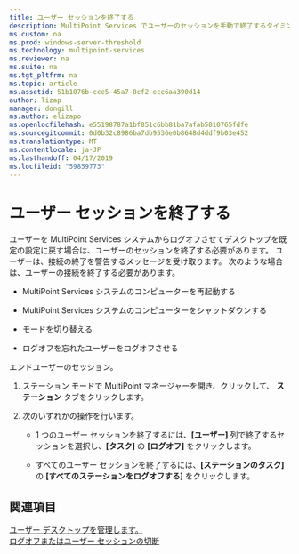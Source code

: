 ```yaml
---
title: ユーザー セッションを終了する
description: MultiPoint Services でユーザーのセッションを手動で終了するタイミングと方法について説明します
ms.custom: na
ms.prod: windows-server-threshold
ms.technology: multipoint-services
ms.reviewer: na
ms.suite: na
ms.tgt_pltfrm: na
ms.topic: article
ms.assetid: 51b1076b-cce5-45a7-8cf2-ecc6aa390d14
author: lizap
manager: dongill
ms.author: elizapo
ms.openlocfilehash: e55198787a1bf851c6bb81ba7afab5010765fdfe
ms.sourcegitcommit: 0d0b32c8986ba7db9536e0b8648d4ddf9b03e452
ms.translationtype: MT
ms.contentlocale: ja-JP
ms.lasthandoff: 04/17/2019
ms.locfileid: "59859773"
---
```

# <a name="end-a-user-session"></a>ユーザー セッションを終了する
ユーザーを MultiPoint Services システムからログオフさせてデスクトップを既定の設定に戻す場合は、ユーザーのセッションを終了する必要があります。 ユーザーは、接続の終了を警告するメッセージを受け取ります。 次のような場合は、ユーザーの接続を終了する必要があります。  
  
-   MultiPoint Services システムのコンピューターを再起動する  
  
-   MultiPoint Services システムのコンピューターをシャットダウンする  
  
-   モードを切り替える  
  
-   ログオフを忘れたユーザーをログオフさせる  
  
エンドユーザーのセッション。  
  
1.  ステーション モードで MultiPoint マネージャーを開き、クリックして、 **ステーション**  タブをクリックします。  
  
2.  次のいずれかの操作を行います。  
  
    -   1 つのユーザー セッションを終了するには、**[ユーザー]** 列で終了するセッションを選択し、**[タスク]** の **[ログオフ]** をクリックします。  
  
    -   すべてのユーザー セッションを終了するには、**[ステーションのタスク]** の **[すべてのステーションをログオフする]** をクリックします。  
  
## <a name="see-also"></a>関連項目  
[ユーザー デスクトップを管理します。](manage-user-desktops-using-multipoint-dashboard.md)  
[ログオフまたはユーザー セッションの切断](Log-off-or-Disconnect-User-Sessions.md)